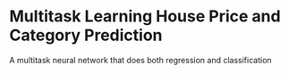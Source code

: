 # Multitask Learning House Price and Category Prediction
 A multitask neural network that does both regression and classification
